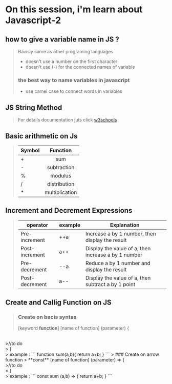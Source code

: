 # On this session, i'm learn about Javascript-2

## how to give a variable name in JS ?
> Bacisly same as other programing languages
> - doesn't use a number on the first character
> - doesn't use (-) for the connected names of variable
> ### the best way to name variables in javascript 
>  - use camel case to connect words in variables

## JS String Method
> For details documentation juts click [w3schools](https://www.w3schools.com/js/js_string_methods.asp)


## Basic arithmetic on Js
> | Symbol                | Function      | 
> | -------------         |:-------------:| 
> | +                     | sum                | 
> | -                     | subtraction        |   
> | %                     | modulus            | 
> | /                     | distribution       | 
> | *                     | multiplication     | 

## Increment and Decrement Expressions
>|  operator |example |  Explanation|   
>|-----------|--------|------------|
>|Pre-increment       | ++a        |  Increase a by 1 number, then display the result        |   
>|Post-increment      |a++         | Display the value of a, then increase a by 1 number     |   
>|Pre-decrement       |--a         | Reduce a by 1 number and display the result             |   
>|Post-decrement      |a--         | Display the value of a, then subtract a by 1 point      |  

## Create and Callig Function on JS
> ### Create on bacis syntax
>[keyword **function**] [name of function] (parameter) {
<br>
>//to do
<br>
> }
<br>
> example :
```
 function sum(a,b){
    return a+b;
 }
 ```
> ### Create on arrow function
> **const** [name of function] (parameter) => {
<br>
>//to do
<br>
> }
<br>
> example :
```
const sum (a,b) => {
    return a+b;
}
 ```